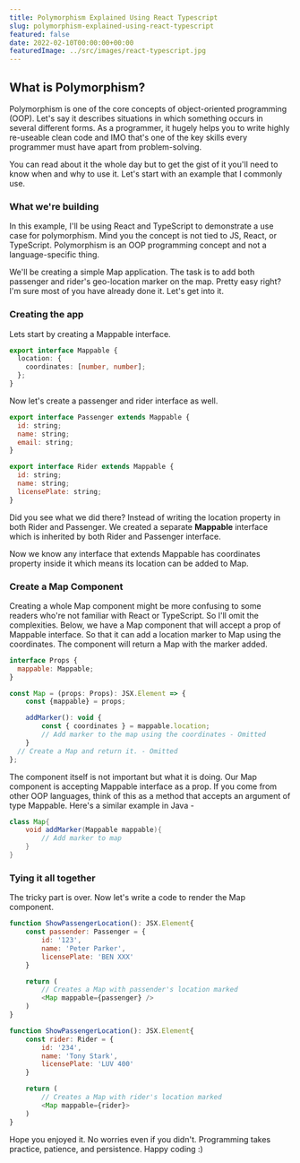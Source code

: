 ```yaml
---
title: Polymorphism Explained Using React Typescript
slug: polymorphism-explained-using-react-typescript
featured: false
date: 2022-02-10T00:00:00+00:00
featuredImage: ../src/images/react-typescript.jpg
---
```


## What is Polymorphism?

Polymorphism is one of the core concepts of object-oriented programming (OOP). Let's say it describes situations in which something occurs in several different forms. As a programmer, it hugely helps you to write highly re-useable clean code and IMO that's one of the key skills every programmer must have apart from problem-solving.

You can read about it the whole day but to get the gist of it you'll need to know when and why to use it. Let's start with an example that I commonly use.

### What we're building

In this example, I'll be using React and TypeScript to demonstrate a use case for polymorphism. Mind you the concept is not tied to JS, React, or TypeScript. Polymorphism is an OOP programming concept and not a language-specific thing.

We'll be creating a simple Map application. The task is to add both passenger and rider's geo-location marker on the map. Pretty easy right? I'm sure most of you have already done it. Let's get into it.

### Creating the app

Lets start by creating a Mappable interface.

```typescript
export interface Mappable {
  location: {
    coordinates: [number, number];
  };
}
```

Now let's create a passenger and rider interface as well.

```javascript
export interface Passenger extends Mappable {
  id: string;
  name: string;
  email: string;
}

export interface Rider extends Mappable {
  id: string;
  name: string;
  licensePlate: string;
}
```

Did you see what we did there? Instead of writing the location property in both Rider and Passenger. We created a separate **Mappable** interface which is inherited by both Rider and Passenger interface.

Now we know any interface that extends Mappable has coordinates property inside it which means its location can be added to Map.

### Create a Map Component

Creating a whole Map component might be more confusing to some readers who're not familiar with React or TypeScript. So I'll omit the complexities. Below, we have a Map component that will accept a prop of Mappable interface. So that it can add a location marker to Map using the coordinates. The component will return a Map with the marker added.

```javascript
interface Props {
  mappable: Mappable;
}

const Map = (props: Props): JSX.Element => {
    const {mappable} = props;

    addMarker(): void {
        const { coordinates } = mappable.location;
        // Add marker to the map using the coordinates - Omitted
    }
  // Create a Map and return it. - Omitted
};
```

The component itself is not important but what it is doing. Our Map component is accepting Mappable interface as a prop. If you come from other OOP languages, think of this as a method that accepts an argument of type Mappable. Here's a similar example in Java -

```java
class Map{
    void addMarker(Mappable mappable){
        // Add marker to map
    }
}
```

### Tying it all together

The tricky part is over. Now let's write a code to render the Map component.

```javascript
function ShowPassengerLocation(): JSX.Element{
    const passender: Passenger = {
        id: '123',
        name: 'Peter Parker',
        licensePlate: 'BEN XXX'
    }

    return (
        // Creates a Map with passender's location marked
        <Map mappable={passenger} />
    )
}

function ShowPassengerLocation(): JSX.Element{
    const rider: Rider = {
        id: '234',
        name: 'Tony Stark',
        licensePlate: 'LUV 400'
    }

    return (
        // Creates a Map with rider's location marked
        <Map mappable={rider}>
    )
}
```

Hope you enjoyed it. No worries even if you didn't. Programming takes practice, patience, and persistence. Happy coding :)
